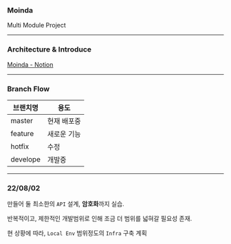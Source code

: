 ### Moinda

Multi Module Project

---

### Architecture & Introduce

[Moinda - Notion](https://jumpy-cylinder-eb2.notion.site/Moinda-6eb1c833b4a747428974cda7c8755ee5)

---

### Branch Flow

| 브랜치명     |용도|
|----------|---|
| master   |현재 배포중|
| feature  |새로운 기능|
| hotfix   |수정|
| develope |개발중|

---

### 22/08/02

만들어 둘 최소한의 `API` 설계, **암호화**까지 실습.

반복적이고, 제한적인 개발범위로 인해 조금 더 범위를 넓혀갈 필요성 존재.

현 상황에 따라, `Local Env` 범위정도의 `Infra` 구축 계획
